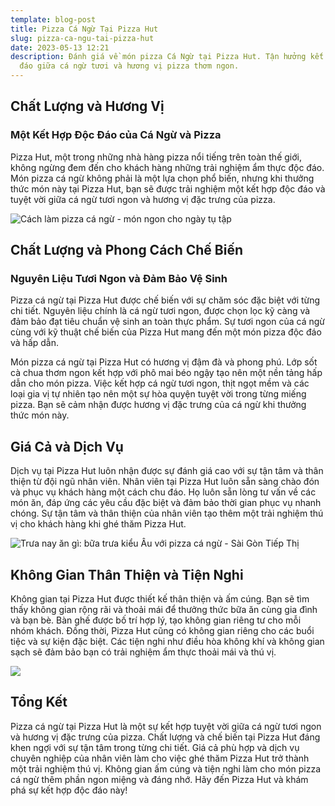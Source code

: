 ```yaml
---
template: blog-post
title: Pizza Cá Ngừ Tại Pizza Hut
slug: pizza-ca-ngu-tai-pizza-hut
date: 2023-05-13 12:21
description: Đánh giá về món pizza Cá Ngừ tại Pizza Hut. Tận hưởng kết hợp độc
  đáo giữa cá ngừ tươi và hương vị pizza thơm ngon.
---
```

## Chất Lượng và Hương Vị

### Một Kết Hợp Độc Đáo của Cá Ngừ và Pizza

Pizza Hut, một trong những nhà hàng pizza nổi tiếng trên toàn thế giới, không ngừng đem đến cho khách hàng những trải nghiệm ẩm thực độc đáo. Món pizza cá ngừ không phải là một lựa chọn phổ biến, nhưng khi thưởng thức món này tại Pizza Hut, bạn sẽ được trải nghiệm một kết hợp độc đáo và tuyệt vời giữa cá ngừ tươi ngon và hương vị đặc trưng của pizza.

![Cách làm pizza cá ngừ - món ngon cho ngày tụ tập](https://file.hstatic.net/1000389344/file/pizza-tuna-ca-ngu-texgrill-haiphong__3__d967743bad7b4f219ae07024077f38c8_grande.jpg)

## Chất Lượng và Phong Cách Chế Biến

### Nguyên Liệu Tươi Ngon và Đảm Bảo Vệ Sinh

Pizza cá ngừ tại Pizza Hut được chế biến với sự chăm sóc đặc biệt với từng chi tiết. Nguyên liệu chính là cá ngừ tươi ngon, được chọn lọc kỹ càng và đảm bảo đạt tiêu chuẩn vệ sinh an toàn thực phẩm. Sự tươi ngon của cá ngừ cùng với kỹ thuật chế biến của Pizza Hut mang đến một món pizza độc đáo và hấp dẫn.

Món pizza cá ngừ tại Pizza Hut có hương vị đậm đà và phong phú. Lớp sốt cà chua thơm ngon kết hợp với phô mai béo ngậy tạo nên một nền tảng hấp dẫn cho món pizza. Việc kết hợp cá ngừ tươi ngon, thịt ngọt mềm và các loại gia vị tự nhiên tạo nên một sự hòa quyện tuyệt vời trong từng miếng pizza. Bạn sẽ cảm nhận được hương vị đặc trưng của cá ngừ khi thưởng thức món này.

## Giá Cả và Dịch Vụ

Dịch vụ tại Pizza Hut luôn nhận được sự đánh giá cao với sự tận tâm và thân thiện từ đội ngũ nhân viên. Nhân viên tại Pizza Hut luôn sẵn sàng chào đón và phục vụ khách hàng một cách chu đáo. Họ luôn sẵn lòng tư vấn về các món ăn, đáp ứng các yêu cầu đặc biệt và đảm bảo thời gian phục vụ nhanh chóng. Sự tận tâm và thân thiện của nhân viên tạo thêm một trải nghiệm thú vị cho khách hàng khi ghé thăm Pizza Hut.

![Trưa nay ăn gì: bữa trưa kiểu Âu với pizza cá ngừ - Sài Gòn Tiếp Thị](https://cdn.sgtiepthi.vn/wp-content/uploads/2020/06/pizza-c%C3%A1-ng%E1%BB%AB.png)

## Không Gian Thân Thiện và Tiện Nghi

Không gian tại Pizza Hut được thiết kế thân thiện và ấm cúng. Bạn sẽ tìm thấy không gian rộng rãi và thoải mái để thưởng thức bữa ăn cùng gia đình và bạn bè. Bàn ghế được bố trí hợp lý, tạo không gian riêng tư cho mỗi nhóm khách. Đồng thời, Pizza Hut cũng có không gian riêng cho các buổi tiệc và sự kiện đặc biệt. Các tiện nghi như điều hòa không khí và không gian sạch sẽ đảm bảo bạn có trải nghiệm ẩm thực thoải mái và thú vị.

![](https://digifood.vn/blog/wp-content/uploads/2021/08/176802941_10158026573602267_6958640041521251277_n.jpg)

## Tổng Kết

Pizza cá ngừ tại Pizza Hut là một sự kết hợp tuyệt vời giữa cá ngừ tươi ngon và hương vị đặc trưng của pizza. Chất lượng và chế biến tại Pizza Hut đáng khen ngợi với sự tận tâm trong từng chi tiết. Giá cả phù hợp và dịch vụ chuyên nghiệp của nhân viên làm cho việc ghé thăm Pizza Hut trở thành một trải nghiệm thú vị. Không gian ấm cúng và tiện nghi làm cho món pizza cá ngừ thêm phần ngon miệng và đáng nhớ. Hãy đến Pizza Hut và khám phá sự kết hợp độc đáo này!